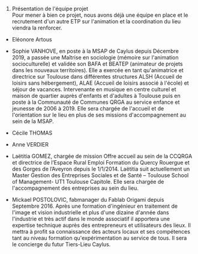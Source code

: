 1. Présentation de l'équipe projet  
Pour mener à bien ce projet, nous avons déjà une équipe en place et le recrutement d'un autre ETP sur l'animation et la coordination du lieu viendra la renforcer.  

* Eléonore Artous  

* Sophie VANHOVE, en poste à la MSAP de Caylus depuis Décembre 2019, a passée une Maîtrise en sociologie (mémoire sur l'animation socioculturelle) et validée son BAFA et BEATEP (animateur de projets dans les nouveaux territoires). Elle a exercée en tant qu'animatrice et directrice sur Toulouse dans différentes structures ALSH (Accueil de loisirs sans hébergement), ALAE (Accueil de loisirs associé à l'école) et séjour de vacances. Intervenante en musique en centre culturel et maison de quartier auprès d'enfants et d'adultes à Toulouse puis en poste à la Communauté de Communes QRGA au service enfance et jeunesse de 2006 à 2019. Elle sera chargée de l'accueil et de l'orientation sur le lieu en plus de ses missions d'accompagnement au sein de la MSAP.   
  
* Cécile THOMAS  

* Anne VERDIER   

* Laëtitia GOMEZ, chargée de mission Offre accueil au sein de la CCQRGA et directrice de l’Espace Rural Emploi Formation du Quercy Rouergue et des Gorges de l’Aveyron depuis le 1/1/2014. Laëtitia suit actuellement un Master Gestion des Entreprises Sociales et de Santé – Toulouse School of Management- UT1 Toulouse Capitole. Elle sera chargée de l'accompagnement des entreprises au sein du lieu.

* Mickael POSTOLOVIC, fabmanager du Fablab Origami depuis Septembre 2016. Après une formation d'ingénieur en traitement de l'image et vision industrielle et plus d'une dizaine d'année dans l'industrie et très actif dans le monde associatif il apportera une expertise technique auprès des entrepreneurs et utilisateurs des lieux. Il mettra à profit sa connaissance des acteurs locaux et ses compétences tant au niveau formation qu'expérimentation au service de tous. Il sera le concierge du futur Tiers-Lieu Caylus.

